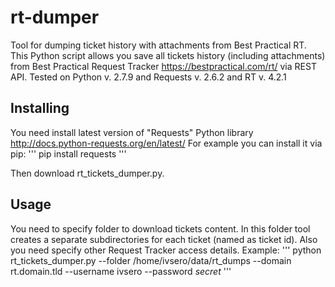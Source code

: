 # rt-dumper
Tool for dumping ticket history with attachments from Best Practical RT.
This Python script allows you save all tickets history (including attachments) from Best Practical Request Tracker https://bestpractical.com/rt/ via REST API.
Tested on Python v. 2.7.9 and Requests v. 2.6.2 and RT v. 4.2.1

Installing
--------------------
You need install latest version of "Requests" Python library http://docs.python-requests.org/en/latest/ For example you can install it via pip:
'''
pip install requests
'''

Then download rt_tickets_dumper.py.

Usage
--------------------
You need to specify folder to download tickets content. In this folder tool creates a separate subdirectories for each ticket (named as ticket id).
Also you need specify other Request Tracker access details.
Example:
'''
python rt_tickets_dumper.py --folder /home/ivsero/data/rt_dumps --domain rt.domain.tld --username ivsero --password *secret*
'''
